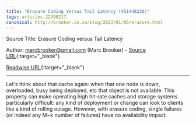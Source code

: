 ```yaml
---
title: "Erasure Coding Versus Tail Latency (451448226)"
tags: articles-22990217
canonical: http://brooker.co.za/blog/2023/01/06/erasure.html
---
```


Source Title: Erasure Coding versus Tail Latency

Author: marcbrooker@gmail.com (Marc Brooker) - [Source URL](http://brooker.co.za/blog/2023/01/06/erasure.html){:target="_blank"}

[Readwise URL](https://readwise.io/open/451448226){:target="_blank"}

---

Let's think about that cache again: when that one node is down, overloaded, busy being deployed, etc that object is not available. This property can make operating high hit-rate caches and storage systems particularly difficult: any kind of deployment or change can look to clients like a kind of rolling outage. However, with erasure coding, single failures (or indeed any M−k number of failures) have no availability impact.
